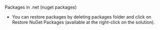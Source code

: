 Packages in .net (nuget packages)

- You can restore packages by deleting packages folder and click on Restore NuGet Packages (available at the right-click on the solution).


